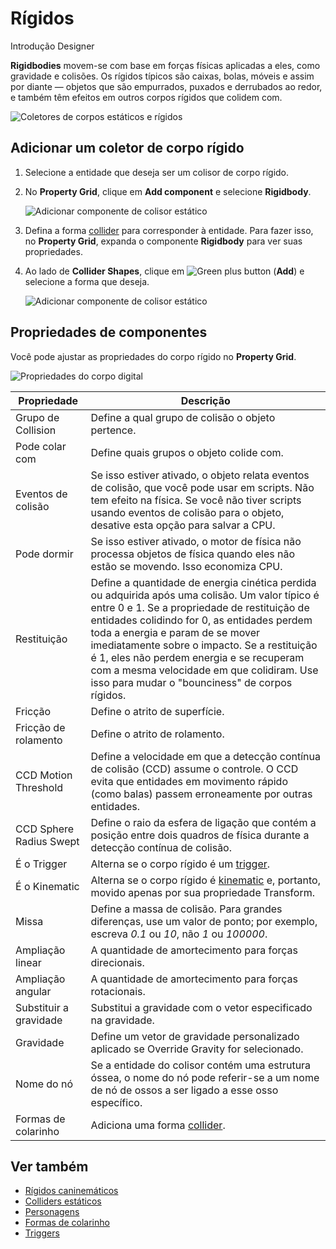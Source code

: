 # Rígidos

<span class="badge text-bg-primary">Introdução</span>
<span class="badge text-bg-success">Designer</span>

**Rigidbodies** movem-se com base em forças físicas aplicadas a eles, como gravidade e colisões. Os rígidos típicos são caixas, bolas, móveis e assim por diante — objetos que são empurrados, puxados e derrubados ao redor, e também têm efeitos em outros corpos rígidos que colidem com.

![ Coletores de corpos estáticos e rígidos](media/rigid-bodies-static-and-rigid-body-colliders.png)


## Adicionar um coletor de corpo rígido

1. Selecione a entidade que deseja ser um colisor de corpo rígido.

2. No **Property Grid**, clique em **Add component** e selecione **Rigidbody**.

   ![ Adicionar componente de colisor estático](media/physics-tutorials-create-a-bouncing-ball-add-rigitbody-component.png)

3. Defina a forma [collider](collider-shapes.md) para corresponder à entidade. Para fazer isso, no **Property Grid**, expanda o componente **Rigidbody** para ver suas propriedades.

4. Ao lado de **Collider Shapes**, clique em ![Green plus button](~/manual/game-studio/media/green-plus-icon.png) (**Add**) e selecione a forma que deseja.

   ![ Adicionar componente de colisor estático](media/physics-tutorials-create-a-bouncing-ball-rigitbody-shape.png)

## Propriedades de componentes

Você pode ajustar as propriedades do corpo rígido no **Property Grid**.

![ Propriedades do corpo digital](media/rigid-body-properties.png)

| Propriedade | Descrição |
----------------------|-----------------------
| Grupo de Collision | Define a qual grupo de colisão o objeto pertence. |
| Pode colar com | Define quais grupos o objeto colide com. |
| Eventos de colisão | Se isso estiver ativado, o objeto relata eventos de colisão, que você pode usar em scripts. Não tem efeito na física. Se você não tiver scripts usando eventos de colisão para o objeto, desative esta opção para salvar a CPU. |
| Pode dormir | Se isso estiver ativado, o motor de física não processa objetos de física quando eles não estão se movendo. Isso economiza CPU. |
| Restituição | Define a quantidade de energia cinética perdida ou adquirida após uma colisão. Um valor típico é entre 0 e 1. Se a propriedade de restituição de entidades colidindo for 0, as entidades perdem toda a energia e param de se mover imediatamente sobre o impacto. Se a restituição é 1, eles não perdem energia e se recuperam com a mesma velocidade em que colidiram. Use isso para mudar o "bounciness" de corpos rígidos. |
| Fricção | Define o atrito de superfície. |
| Fricção de rolamento | Define o atrito de rolamento. |
| CCD Motion Threshold | Define a velocidade em que a detecção contínua de colisão (CCD) assume o controle. O CCD evita que entidades em movimento rápido (como balas) passem erroneamente por outras entidades. |
| CCD Sphere Radius Swept | Define o raio da esfera de ligação que contém a posição entre dois quadros de física durante a detecção contínua de colisão. |
| É o Trigger | Alterna se o corpo rígido é um [trigger](triggers.md). |
| É o Kinematic | Alterna se o corpo rígido é [kinematic](kinematic-rigid-bodies.md) e, portanto, movido apenas por sua propriedade Transform. |
| Missa | Define a massa de colisão. Para grandes diferenças, use um valor de ponto; por exemplo, escreva *0.1* ou *10*, não *1* ou *100000*. |
| Ampliação linear | A quantidade de amortecimento para forças direcionais. |
| Ampliação angular | A quantidade de amortecimento para forças rotacionais. |
| Substituir a gravidade | Substitui a gravidade com o vetor especificado na gravidade. |
| Gravidade | Define um vetor de gravidade personalizado aplicado se Override Gravity for selecionado. |
| Nome do nó | Se a entidade do colisor contém uma estrutura óssea, o nome do nó pode referir-se a um nome de nó de ossos a ser ligado a esse osso específico. |
| Formas de colarinho | Adiciona uma forma [collider](collider-shapes.md). |

## Ver também

* [Rígidos caninemáticos](kinematic-rigid-bodies.md)
* [Colliders estáticos](static-colliders.md)
* [Personagens](characters.md)
* [Formas de colarinho](collider-shapes.md)
* [Triggers](triggers.md)
